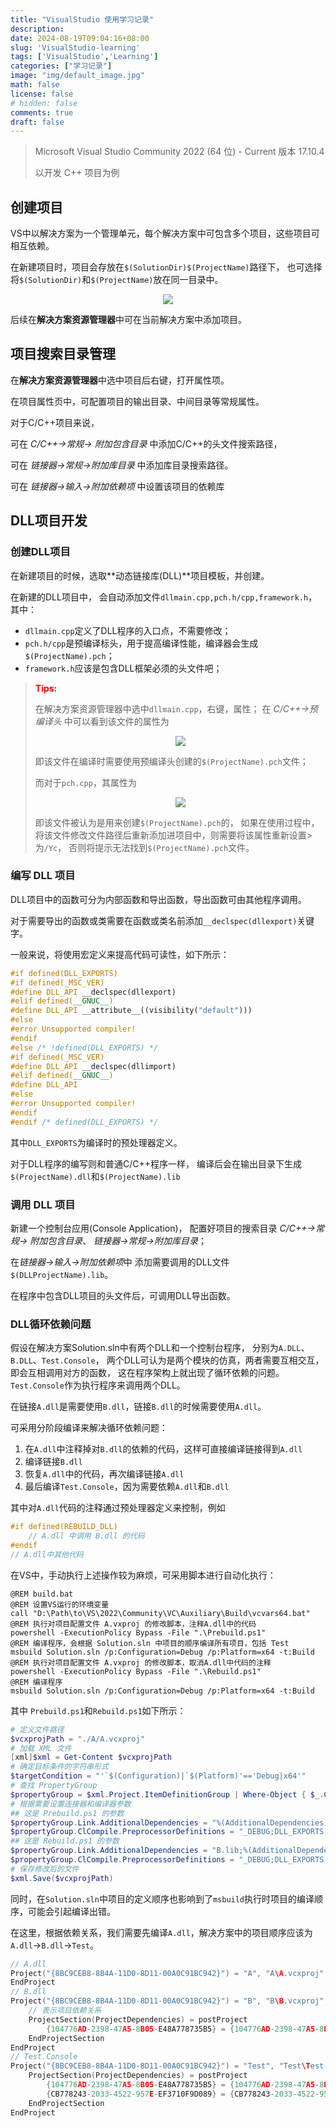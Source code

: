 ```yaml
---
title: "VisualStudio 使用学习记录"
description: 
date: 2024-08-19T09:04:16+08:00
slug: 'VisualStudio-learning'
tags: ['VisualStudio','Learning']
categories: ["学习记录"]
image: "img/default_image.jpg"
math: false
license: false
# hidden: false
comments: true
draft: false
---
```


> Microsoft Visual Studio Community 2022 (64 位) - Current 版本 17.10.4
> 
> 以开发 C++ 项目为例

## 创建项目

VS中以解决方案为一个管理单元，每个解决方案中可包含多个项目，这些项目可相互依赖。

在新建项目时，项目会存放在`$(SolutionDir)$(ProjectName)`路径下，
也可选择将`$(SolutionDir)`和`$(ProjectName)`放在同一目录中。

<div align = center>
<img src="https://raw.githubusercontent.com/yjwang01/img_bed/main/img/202408190914677.png" style="zoom:100%"/>
</div>

后续在**解决方案资源管理器**中可在当前解决方案中添加项目。

## 项目搜索目录管理

在**解决方案资源管理器**中选中项目后右键，打开属性项。

在项目属性页中，可配置项目的输出目录、中间目录等常规属性。

对于C/C++项目来说，

可在
*C/C++$\rightarrow$常规$\rightarrow$ 附加包含目录*
中添加C/C++的头文件搜索路径，

可在
*链接器$\rightarrow$常规$\rightarrow$附加库目录*
中添加库目录搜索路径。

可在
*链接器$\rightarrow$输入$\rightarrow$附加依赖项*
中设置该项目的依赖库

## DLL项目开发

### 创建DLL项目

在新建项目的时候，选取**动态链接库(DLL)**项目模板，并创建。

在新建的DLL项目中，
会自动添加文件`dllmain.cpp,pch.h/cpp,framework.h`，
其中：

- `dllmain.cpp`定义了DLL程序的入口点，不需要修改；
- `pch.h/cpp`是预编译标头，用于提高编译性能，编译器会生成`$(ProjectName).pch`；
- `framework.h`应该是包含DLL框架必须的头文件吧；

> <font color=red>**Tips:**</font>
> 
> 在解决方案资源管理器中选中`dllmain.cpp`，右键，属性；
> 在 *C/C++$\rightarrow$预编译头* 中可以看到该文件的属性为
>
> <div align=center>
> <img src="https://raw.githubusercontent.com/yjwang01/img_bed/main/img/202408190950510.png"/>
> </div>
>
> 即该文件在编译时需要使用预编译头创建的`$(ProjectName).pch`文件；
>
> 而对于`pch.cpp`，其属性为
>
> <div align=center>
> <img src="https://raw.githubusercontent.com/yjwang01/img_bed/main/img/202408190955213.png"/>
> </div>
> 
> 即该文件被认为是用来创建`$(ProjectName).pch`的，
> 如果在使用过程中，将该文件修改文件路径后重新添加进项目中，则需要将该属性重新设置> 为`/Yc`，
> 否则将提示无法找到`$(ProjectName).pch`文件。

### 编写 DLL 项目

DLL项目中的函数可分为内部函数和导出函数，导出函数可由其他程序调用。

对于需要导出的函数或类需要在函数或类名前添加`__declspec(dllexport)`关键字。

一般来说，将使用宏定义来提高代码可读性，如下所示：

```cpp
#if defined(DLL_EXPORTS)
#if defined(_MSC_VER)
#define DLL_API __declspec(dllexport)
#elif defined(__GNUC__)
#define DLL_API __attribute__((visibility("default")))
#else
#error Unsupported compiler!
#endif
#else /* !defined(DLL_EXPORTS) */
#if defined(_MSC_VER)
#define DLL_API __declspec(dllimport)
#elif defined(__GNUC__)
#define DLL_API
#else
#error Unsupported compiler!
#endif
#endif /* defined(DLL_EXPORTS) */
```

其中`DLL_EXPORTS`为编译时的预处理器定义。

对于DLL程序的编写则和普通C/C++程序一样，
编译后会在输出目录下生成`$(ProjectName).dll`和`$(ProjectName).lib`

### 调用 DLL 项目

新建一个控制台应用(Console Application)，
配置好项目的搜索目录
*C/C++$\rightarrow$常规$\rightarrow$ 附加包含目录*、
*链接器$\rightarrow$常规$\rightarrow$附加库目录*；

在*链接器$\rightarrow$输入$\rightarrow$附加依赖项*中
添加需要调用的DLL文件 `$(DLLProjectName).lib`。

在程序中包含DLL项目的头文件后，可调用DLL导出函数。

### DLL循环依赖问题

假设在解决方案Solution.sln中有两个DLL和一个控制台程序，
分别为`A.DLL`、`B.DLL`、`Test.Console`，
两个DLL可认为是两个模块的仿真，两者需要互相交互，即会互相调用对方的函数，
这在程序架构上就出现了循环依赖的问题。
`Test.Console`作为执行程序来调用两个DLL。

在链接`A.dll`是需要使用`B.dll`，链接`B.dll`的时候需要使用`A.dll`。

可采用分阶段编译来解决循环依赖问题：

1. 在`A.dll`中注释掉对`B.dll`的依赖的代码，这样可直接编译链接得到`A.dll`
2. 编译链接`B.dll`
3. 恢复`A.dll`中的代码，再次编译链接`A.dll`
4. 最后编译`Test.Console`，因为需要依赖`A.dll`和`B.dll`

其中对`A.dll`代码的注释通过预处理器定义来控制，例如

```c
#if defined(REBUILD_DLL)
    // A.dll 中调用 B.dll 的代码
#endif
// A.dll中其他代码
```

在VS中，手动执行上述操作较为麻烦，可采用脚本进行自动化执行：

```batch
@REM build.bat
@REM 设置VS运行的环境变量
call "D:\Path\to\VS\2022\Community\VC\Auxiliary\Build\vcvars64.bat"
@REM 执行对项目配置文件 A.vxproj 的修改脚本，注释A.dll中的代码
powershell -ExecutionPolicy Bypass -File ".\Prebuild.ps1"
@REM 编译程序，会根据 Solution.sln 中项目的顺序编译所有项目，包括 Test
msbuild Solution.sln /p:Configuration=Debug /p:Platform=x64 -t:Build
@REM 执行对项目配置文件 A.vxproj 的修改脚本，取消A.dll中代码的注释
powershell -ExecutionPolicy Bypass -File ".\Rebuild.ps1"
@REM 编译程序
msbuild Solution.sln /p:Configuration=Debug /p:Platform=x64 -t:Build
```

其中 `Prebuild.ps1`和`Rebuild.ps1`如下所示：

```powershell
# 定义文件路径
$vcxprojPath = "./A/A.vcxproj"
# 加载 XML 文件
[xml]$xml = Get-Content $vcxprojPath
# 确定目标条件的字符串形式
$targetCondition = "'`$(Configuration)|`$(Platform)'=='Debug|x64'"
# 查找 PropertyGroup
$propertyGroup = $xml.Project.ItemDefinitionGroup | Where-Object { $_.Condition -eq $targetCondition }
# 根据需要设置连接器和编译器参数
## 这是 Prebuild.ps1 的参数
$propertyGroup.Link.AdditionalDependencies = "%(AdditionalDependencies)"
$propertyGroup.ClCompile.PreprocessorDefinitions = "_DEBUG;DLL_EXPORTS;_WINDOWS;_USRDLL;%(PreprocessorDefinitions)"
## 这是 Rebuild.ps1 的参数
$propertyGroup.Link.AdditionalDependencies = "B.lib;%(AdditionalDependencies)"
$propertyGroup.ClCompile.PreprocessorDefinitions = "_DEBUG;DLL_EXPORTS;REBUILD_DLL;_WINDOWS;_USRDLL;%(PreprocessorDefinitions)"
# 保存修改后的文件
$xml.Save($vcxprojPath)
```

同时，在`Solution.sln`中项目的定义顺序也影响到了`msbuild`执行时项目的编译顺序，可能会引起编译出错。

在这里，根据依赖关系，我们需要先编译`A.dll`，解决方案中的项目顺序应该为
`A.dll`$\rightarrow$`B.dll`$\rightarrow$`Test`。

```c
// A.dll
Project("{8BC9CEB8-8B4A-11D0-8D11-00A0C91BC942}") = "A", "A\A.vcxproj", "{104776AD-2398-47A5-8B05-E48A778735B5}"
EndProject
// B.dll
Project("{8BC9CEB8-8B4A-11D0-8D11-00A0C91BC942}") = "B", "B\B.vcxproj", "{CB778243-2033-4522-957E-EF3710F9D089}"
    // 表示项目依赖关系
    ProjectSection(ProjectDependencies) = postProject
        {104776AD-2398-47A5-8B05-E48A778735B5} = {104776AD-2398-47A5-8B05-E48A778735B5}
    EndProjectSection
EndProject
// Test.Console
Project("{8BC9CEB8-8B4A-11D0-8D11-00A0C91BC942}") = "Test", "Test\Test.vcxproj", "{F11C3DAD-559C-4571-A3E2-4EC8C9C664D0}"
    ProjectSection(ProjectDependencies) = postProject
        {104776AD-2398-47A5-8B05-E48A778735B5} = {104776AD-2398-47A5-8B05-E48A778735B5}
        {CB778243-2033-4522-957E-EF3710F9D089} = {CB778243-2033-4522-957E-EF3710F9D089}
    EndProjectSection
EndProject
```

